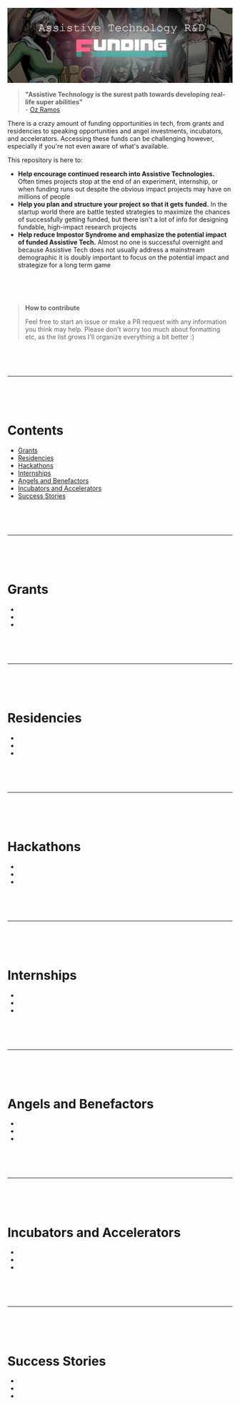 ![](assets/cover.png?v4)

> **"Assistive Technology is the surest path towards developing real-life super abilities"**<br>
> \- [Oz Ramos](https://github.com/midiblocks)

There is a crazy amount of funding opportunities in tech, from grants and residencies to speaking opportunities and angel investments, incubators, and accelerators. Accessing these funds can be challenging however, especially if you're not even aware of what's available.

This repository is here to:

- **Help encourage continued research into Assistive Technologies.** Often times projects stop at the end of an experiment, internship, or when funding runs out despite the obvious impact projects may have on millions of people
- **Help you plan and structure your project so that it gets funded.** In the startup world there are battle tested strategies to maximize the chances of successfully getting funded, but there isn't a lot of info for designing fundable, high-impact research projects
- **Help reduce Impostor Syndrome and emphasize the potential impact of funded Assistive Tech.** Almost no one is successful overnight and because Assistive Tech does not usually address a mainstream demographic it is doubly important to focus on the potential impact and strategize for a long term game


<br>
<br>
<br>


> **How to contribute**
>
> Feel free to start an issue or make a PR request with any information you think may help. Please don't worry too much about formatting etc, as the list grows I'll organize everything a bit better :)

<br>
<br>
<br>
<hr>
<br>
<br>
<br>

# Contents

- [Grants](/#grants)
- [Residencies](/#residencies)
- [Hackathons](/#hackathons)
- [Internships](/#internships)
- [Angels and Benefactors](/#angels-and-benefactors)
- [Incubators and Accelerators](/#incubators-and-accelerators)
- [Success Stories](/#success-stories)

<br>
<br>
<br>
<hr>
<br>
<br>
<br>

# Grants

> 

- 
-
-

<br>
<br>
<br>
<hr>
<br>
<br>
<br>

# Residencies
> 

-
-
-

<br>
<br>
<br>
<hr>
<br>
<br>
<br>

# Hackathons
> 

-
-
-

<br>
<br>
<br>
<hr>
<br>
<br>
<br>

# Internships
> 

-
-
-

<br>
<br>
<br>
<hr>
<br>
<br>
<br>

# Angels and Benefactors
> 

-
-
-

<br>
<br>
<br>
<hr>
<br>
<br>
<br>

# Incubators and Accelerators
> 

-
-
-

<br>
<br>
<br>
<hr>
<br>
<br>
<br>

# Success Stories

-
-
-